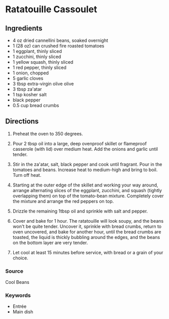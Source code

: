 # Ratatouille Cassoulet

## Ingredients

- 4 oz dried cannellini beans, soaked overnight
- 1 (28 oz) can crushed fire roasted tomatoes
- 1 eggplant, thinly sliced
- 1 zucchini, thinly sliced
- 1 yellow squash, thinly sliced
- 1 red pepper, thinly sliced
- 1 onion, chopped
- 5 garlic cloves
- 3 tbsp extra-virgin olive olive
- 3 tbsp za'atar
- 1 tsp kosher salt
- black pepper
- 0.5 cup bread crumbs

## Directions

1. Preheat the oven to 350 degrees.

1. Pour 2 tbsp oil into a large, deep ovenproof skillet or flameproof casserole
   (with lid) over medium heat. Add the onions and garlic until tender.

1. Stir in the za'atar, salt, black pepper and cook until fragrant. Pour in the
   tomatoes and beans. Increase heat to medium-high and bring to boil. Turn off
   heat.

1. Starting at the outer edge of the skillet and working your way around,
   arrange alternating slices of the eggplant, zucchini, and squash (tightly
   overlapping them) on top of the tomato-bean mixture. Completely cover the
   mixture and arrange the red peppers on top.

1. Drizzle the remaining 1tbsp oil and sprinkle with salt and pepper.

1. Cover and bake for 1 hour. The ratatouille will look soupy, and the beans
   won't be quite tender. Uncover it, sprinkle with bread crumbs, return to
   oven uncovered, and bake for another hour, until the bread crumbs are
   toasted, the liquid is thickly bubbling around the edges, and the beans on
   the bottom layer are very tender.

1. Let cool at least 15 minutes before service, with bread or a grain of your
   choice.

### Source

Cool Beans

### Keywords

- Entrée
- Main dish
